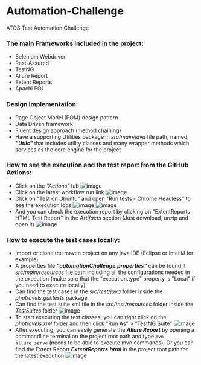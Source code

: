# Automation-Challenge
ATOS Test Automation Challenge

### The main Frameworks included in the project:
* Selenium Webdriver
* Rest-Assured
* TestNG
* Allure Report
* Extent Reports
* Apachi POI

### Design implementation:
* Page Object Model (POM) design pattern
* Data Driven framework
* Fluent design approach (method chaining)
* Have a supporting Utilities package in *src/main/java* file path, named ***"Utils"*** that includes utility classes and many wrapper methods which services as the core engine for the project 

### How to see the execution and the test report from the GitHub Actions:
* Click on the *"Actions"* tab ![image](https://user-images.githubusercontent.com/46620378/118896490-a4c23500-b908-11eb-956a-b7cbf872274d.png)
* Click on the latest workflow run link ![image](https://user-images.githubusercontent.com/46620378/118896548-c8857b00-b908-11eb-904e-aeb829eb2b55.png)
* Click on "Test on Ubuntu" and open "Run tests - Chrome Headless" to see the execution logs ![image](https://user-images.githubusercontent.com/46620378/118896588-dd620e80-b908-11eb-955e-a55fedb62600.png) ![image](https://user-images.githubusercontent.com/46620378/118896671-0a162600-b909-11eb-8fbe-6249f02fcc9f.png)
* And you can check the execution report by clicking on "ExtentReports HTML Test Report" in the *Artifacts* section (Just download, unzip and open it) ![image](https://user-images.githubusercontent.com/46620378/118896714-23b76d80-b909-11eb-953f-01887908a744.png)

### How to execute the test cases locally:
* Import or clone the maven project on any java IDE (Eclipse or IntelliJ for example)
* A properties file ***"automationChallenge.properties"*** can be found it *src/main/resources* file path including all the configurations needed in the execution (make sure that the "execution.type" property is "Local" if you need to execute locally)
* Can find the test cases in the *src/test/java* folder inside the *phptravels.gui.tests* package
* Can find the test suite xml file in the *src/test/resources* folder inside the *TestSuites* folder
![image](https://user-images.githubusercontent.com/46620378/118897002-c96adc80-b909-11eb-835d-e90dc4f3954c.png)
* To start executing the test classes, you can right click on the *phptravels.xml* folder and then click "Run As" > "TestNG Suite" ![image](https://user-images.githubusercontent.com/46620378/118897487-b4427d80-b90a-11eb-81a3-8394da6dd653.png)
* After executing, you can easily generate the ***Allure Report*** by opening a commandline terminal on the project root path and type `mvn allure:serve` (needs to be able to execute mvn commands); Or you can find the Extent Report ***ExtentReports.html*** in the project root path for the latest execution ![image](https://user-images.githubusercontent.com/46620378/118897604-ece25700-b90a-11eb-8b8f-823efd3869b0.png)

